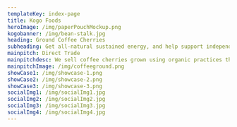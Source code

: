 ```yaml
---
templateKey: index-page
title: Kogo Foods
heroImage: /img/paperPouchMockup.png
kogobanner: /img/bean-stalk.jpg
heading: Ground Coffee Cherries
subheading: Get all-natural sustained energy, and help support independent farmers
mainpitch: Direct Trade
mainpitchdesc: We sell coffee cherries grown using organic practices that are sourced directly from independent farmers and farm cooperatives. We’re proud to offer a product grown with great care for the environment and local communities.
mainpitchImage: /img/coffeeground.png
showCase1: /img/showcase-1.png
showCase2: /img/showcase-2.png
showCase3: /img/showcase-3.png
socialImg1: /img/socialImg1.jpg
socialImg2: /img/socialImg2.jpg
socialImg3: /img/socialImg3.jpg
socialImg4: /img/socialImg4.jpg
---
```

